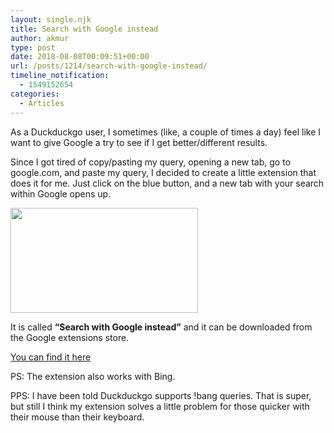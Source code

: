 ```yaml
---
layout: single.njk
title: Search with Google instead
author: akmur
type: post
date: 2018-08-08T00:09:51+00:00
url: /posts/1214/search-with-google-instead/
timeline_notification:
  - 1549152654
categories:
  - Articles
---
```


As a Duckduckgo user, I sometimes (like, a couple of times a day) feel like I want to give Google a try to see if I get better/different results.

Since I got tired of copy/pasting my query, opening a new tab, go to google.com, and paste my query, I decided to create a little extension that does it for me. Just click on the blue button, and a new tab with your search within Google opens up.

[<img class="alignnone size-medium wp-image-1215" src="https://muraro.xyz/wp/wp-content/uploads/2019/02/dn4llky.png?w=300" alt="" width="300" height="168" srcset="https://vccw.test/wp-content/uploads/2019/02/dn4llky.png 800w, https://vccw.test/wp-content/uploads/2019/02/dn4llky-300x168.png 300w, https://vccw.test/wp-content/uploads/2019/02/dn4llky-768x431.png 768w" sizes="(max-width: 300px) 100vw, 300px" />][1]

It is called **&#8220;Search with Google instead&#8221;** and it can be downloaded from the Google extensions store.

[You can find it here][2]

PS: The extension also works with Bing.

PPS: I have been told Duckduckgo supports !bang queries. That is super, but still I think my extension solves a little problem for those quicker with their mouse than their keyboard.

[1]: https://muraro.xyz/wp/wp-content/uploads/2019/02/dn4llky.png
[2]: https://chrome.google.com/webstore/detail/search-with-google-instea/cdfkjclhhojbgnpidbejchhklnjbjfhh?hl=en-GB
